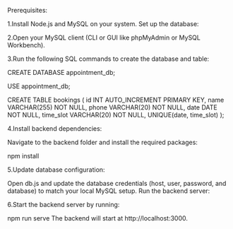Prerequisites:

1.Install Node.js and MySQL on your system.
Set up the database:

2.Open your MySQL client (CLI or GUI like phpMyAdmin or MySQL Workbench).

3.Run the following SQL commands to create the database and table:


CREATE DATABASE appointment_db;

USE appointment_db;

CREATE TABLE bookings (
  id INT AUTO_INCREMENT PRIMARY KEY,
  name VARCHAR(255) NOT NULL,
  phone VARCHAR(20) NOT NULL,
  date DATE NOT NULL,
  time_slot VARCHAR(20) NOT NULL,
  UNIQUE(date, time_slot)
);

4.Install backend dependencies:

Navigate to the backend folder and install the required packages:


npm install

5.Update database configuration:

Open db.js and update the database credentials (host, user, password, and database) to match your local MySQL setup.
Run the backend server:

6.Start the backend server by running:

npm run serve
The backend will start at http://localhost:3000.